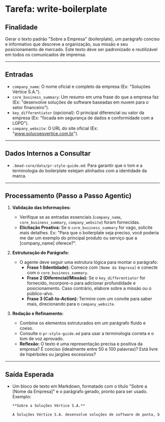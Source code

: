 # Tarefa: write-boilerplate

## Finalidade

Gerar o texto padrão "Sobre a Empresa" (boilerplate), um parágrafo conciso e informativo que descreve a organização, sua missão e seu posicionamento de mercado. Este texto deve ser padronizado e reutilizável em todos os comunicados de imprensa.

---

## Entradas

- `company_name`: O nome oficial e completo da empresa (Ex: "Soluções Vértice S.A.").
- `core_business_summary`: Um resumo em uma frase do que a empresa faz (Ex: "desenvolve soluções de software baseadas em nuvem para o setor financeiro").
- `key_differentiator` (opcional): O principal diferencial ou valor da empresa (Ex: "focada em segurança de dados e conformidade com a LGPD").
- `company_website`: O URL do site oficial (Ex: "www.solucoesvertice.com.br").

---

## Dados Internos a Consultar

- `.bmad-core/data/pr-style-guide.md`: Para garantir que o tom e a terminologia do boilerplate estejam alinhados com a identidade da marca.

---

## Processamento (Passo a Passo Agentic)

1.  **Validação das Informações:**
    * Verifique se as entradas essenciais (`company_name`, `core_business_summary`, `company_website`) foram fornecidas.
    * **Elicitação Proativa:** Se o `core_business_summary` for vago, solicite mais detalhes. Ex: "Para que o boilerplate seja preciso, você poderia me dar um exemplo do principal produto ou serviço que a [company_name] oferece?".

2.  **Estruturação do Parágrafo:**
    * O agente deve seguir uma estrutura lógica para montar o parágrafo:
        * **Frase 1 (Identidade):** Comece com `[Nome da Empresa]` e conecte com o `core_business_summary`.
        * **Frase 2 (Diferencial/Missão):** Se o `key_differentiator` for fornecido, incorpore-o para adicionar profundidade e posicionamento. Caso contrário, elabore sobre a missão ou o público-alvo.
        * **Frase 3 (Call-to-Action):** Termine com um convite para saber mais, direcionando para o `company_website`.

3.  **Redação e Refinamento:**
    * Combine os elementos estruturados em um parágrafo fluido e coeso.
    * Consulte o `pr-style-guide.md` para usar a terminologia correta e o tom de voz aprovado.
    * **Reflexão:** O texto é uma representação precisa e positiva da empresa? É conciso (idealmente entre 50 e 100 palavras)? Está livre de hipérboles ou jargões excessivos?

---

## Saída Esperada

-   Um bloco de texto em Markdown, formatado com o título "Sobre a [Nome da Empresa]" e o parágrafo gerado, pronto para ser usado. Exemplo:

    ```markdown
    **Sobre a Soluções Vértice S.A.**

    A Soluções Vértice S.A. desenvolve soluções de software de ponta, baseadas em nuvem, para o setor financeiro. Com um foco rigoroso em segurança de dados e conformidade com a LGPD, a empresa ajuda seus clientes a navegar na complexidade regulatória enquanto otimizam suas operações. Para mais informações, visite [www.solucoesvertice.com](https://www.solucoesvertice.com).br.
    ```